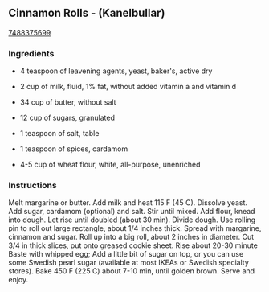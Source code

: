 ## Cinnamon Rolls - (Kanelbullar)

[7488375699](http://www.food.com/recipe/cinnamon-rolls-kanelbullar-230106)

### Ingredients

 - 4 teaspoon of leavening agents, yeast, baker's, active dry

 - 2 cup of milk, fluid, 1% fat, without added vitamin a and vitamin d

 - 34 cup of butter, without salt

 - 12 cup of sugars, granulated

 - 1 teaspoon of salt, table

 - 1 teaspoon of spices, cardamom

 - 4-5 cup of wheat flour, white, all-purpose, unenriched

### Instructions

Melt margarine or butter. Add milk and heat 115 F (45 C). Dissolve yeast. Add sugar, cardamom (optional) and salt. Stir until mixed. Add flour, knead into dough. Let rise until doubled (about 30 min). Divide dough. Use rolling pin to roll out large rectangle, about 1/4 inches thick. Spread with margarine, cinnamon and sugar. Roll up into a big roll, about 2 inches in diameter. Cut 3/4 in thick slices, put onto greased cookie sheet. Rise about 20-30 minute Baste with whipped egg; Add a little bit of sugar on top, or you can use some Swedish pearl sugar (available at most IKEAs or Swedish specialty stores). Bake 450 F (225 C) about 7-10 min, until golden brown. Serve and enjoy.